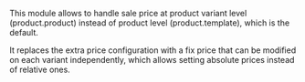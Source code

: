 This module allows to handle sale price at product variant level
(product.product) instead of product level (product.template), which is
the default.

It replaces the extra price configuration with a fix price that can be
modified on each variant independently, which allows setting absolute
prices instead of relative ones.
